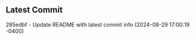 
## Latest Commit
285edbf - Update README with latest commit info (2024-08-29 17:00:19 -0400) <Yunxi-Zhou>
